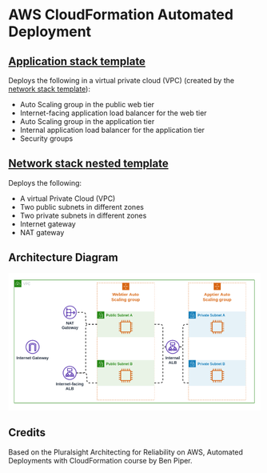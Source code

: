 # AWS CloudFormation Automated Deployment

## [Application stack template](app-stack.json)

Deploys the following in a virtual private cloud (VPC) (created by the [network stack template](network-stack.json)):
- Auto Scaling group in the public web tier
- Internet-facing application load balancer for the web tier
- Auto Scaling group in the application tier
- Internal application load balancer for the application tier
- Security groups

## [Network stack nested template](network-stack.json)

Deploys the following:
- A virtual Private Cloud (VPC)
- Two public subnets in different zones
- Two private subnets in different zones
- Internet gateway
- NAT gateway

## Architecture Diagram

![Architecture Diagram](diagram.png "Architecture Diagram")

## Credits

Based on the Pluralsight Architecting for Reliability on AWS, Automated Deployments with CloudFormation course by Ben Piper.